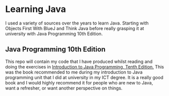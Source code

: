 # Learning Java

I used a variety of sources over the years to learn Java. Starting with Objects First With BlueJ and Think Java before really grasping it at university with Java Programming 10th Edition.

## Java Programming 10th Edition

This repo will contain my code that I have produced whilst reading and doing the exercises in 
[Introduction to Java Programming, Tenth Edition.](http://www.cs.armstrong.edu/liang/intro10e/)
This was the book recommended to me during my introduction to Java programming unit that I did 
at university in my ICT degree. It is a really good book and I would highly recommend it for people
who are new to Java, want a refresher, or want another perspective on things.


